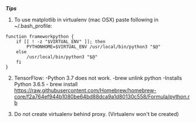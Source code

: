 ***Tips***
  
1. To use matplotlib in virtualenv (mac OSX) paste following in ~/.bash_profile:

```
function frameworkpython {
    if [[ ! -z "$VIRTUAL_ENV" ]]; then
        PYTHONHOME=$VIRTUAL_ENV /usr/local/bin/python3 "$@"
    else
        /usr/local/bin/python3 "$@"
    fi
}
```

2. TensorFlow:
   -Python 3.7 does not work.
   -brew unlink python
   -Installs Python 3.6.5 - brew install https://raw.githubusercontent.com/Homebrew/homebrew-core/f2a764ef944b1080be64bd88dca9a1d80130c558/Formula/python.rb

3. Do not create virtualenv behind proxy. (Virtualenv won't be created)
